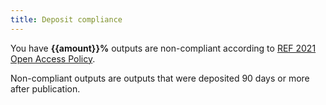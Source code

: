 ```yaml
---
title: Deposit compliance
---
```


You have **{{amount}}%** outputs are non-compliant according to
[REF&nbsp;2021 Open Access Policy](https://core.ac.uk/ref-audit).

Non-compliant outputs are outputs that were deposited
90&nbsp;days or more after publication.
